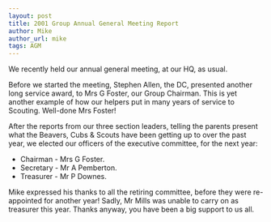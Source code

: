 ```yaml
---
layout: post
title: 2001 Group Annual General Meeting Report
author: Mike
author_url: mike
tags: AGM
---
```


We recently held our annual general meeting, at our HQ, as usual.

Before we started the meeting, Stephen Allen, the DC, presented another long service award, to Mrs G Foster, our Group Chairman. This is yet another example of how our helpers put in many years of service to Scouting. Well-done Mrs Foster!
 
After the reports from our three section leaders, telling the parents present what the Beavers, Cubs & Scouts have been getting up to over the past year, we elected our officers of the executive committee, for the next year: 
* Chairman - Mrs G Foster.
* Secretary - Mr A Pemberton.
* Treasurer - Mr P Downes.
 
Mike expressed his thanks to all the retiring committee, before they were re-appointed for another year!
Sadly, Mr Mills was unable to carry on as treasurer this year. Thanks anyway, you have been a big support to us all.
